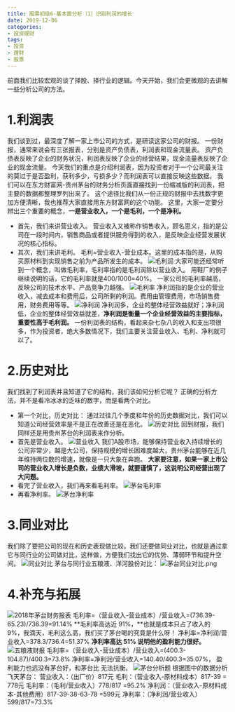 ```yaml
---
title: 股票初级6-基本面分析（1）识别利润的增长
date: 2019-12-06
categories: 
- 投资理财
tags: 
- 投资
- 理财
- 股票
---
```


前面我们比较宏观的谈了择股、择行业的逻辑。今天开始，我们会更微观的去讲解一些分析公司的方法。
# 1.利润表
我们谈到过，最深度了解一家上市公司的方式，是研读这家公司的财报。
一份财报，通常来说会有三张报表，分别是资产负债表，利润表和现金流量表。
资产负债表反映了企业的财务状况，利润表反映了企业的经营结果，现金流量表反映了企业的现金流量。
今天我们的重点是介绍利润表，因为投资者对于一个公司最关注的莫过于是否盈利，获利多少，亏损多少？而利润表可以直接反映这些数据。
我们可以在东方财富网-贵州茅台的财务分析页面直接找到一份缩减版的利润表，把主要的数据都整理罗列出来了。
这个途径比我们从一份正规的财报中去找数字更加方便清晰，我也推荐大家直接用东方财富网的这个功能。
这里，大家一定要分辨出三个重要的概念，**一是营业收入，一个是毛利，一个是净利。**
- 首先，我们来讲营业收入。
营业收入又被称作销售收入，顾名思义，指的是公司在一段时间内，销售商品或者提供服务得到的收入，是反映企业经营发展状况的核心指标。
- 其次，我们来讲毛利。
毛利=营业收入-营业成本。这里的成本指的是，从购买原材料到实现销售之前为产品所发生的成本。
![毛利润](毛利润.png)
大家可能还经常听到一个概念，叫做毛利率，毛利率指的是毛利润除以营业收入。
用鞋厂的例子继续说明的话，它的毛利率就是400/1000=40%。
一家公司的毛利率越高，反映公司的技术水平、产品竞争力越强。
![毛利率](毛利率.png)
净利润指的是企业的营业收入，减去成本和费用后，公司所剩的利润。费用由管理费用，市场销售费用，财务费用等等。
![净利润](净利润.png)
净利润多，企业的整体经营效益就好；净利润低，企业的整体经营效益就差，**净利润是衡量一个企业经营效益的主要指标，重要性高于毛利润。**
一份利润表的结构，看起来杂七杂八的收入和支出项很多，作为投资者，绝大多数情况下，我们主要关注营业收入、毛利、净利就可以了。

# 2.历史对比
我们找到了利润表并且知道了它的结构，我们该如何分析它呢？
正确的分析方法，并不是看冷冰冰的乏味的数字，而是看两个对比。
- 第一个对比，历史对比：
通过过往几个季度和年份的历史数据对比，我们可以知道公司经营效率是不是正在改善还是在恶化。
![历史对比](历史对比.png)
回到财报，我们同样还是用贵州茅台的利润表来作分析。
- 首先是营业收入。
![营业收入](营业收入.png)
我们A股市场，能够保持营业收入持续增长的公司非常少，越是大公司，保持规模的增长困难度越大，贵州茅台能够在近几年维持两位数的增速，就像是一只大象在奔跑。
**大家要注意，如果一家上市公司的营业收入增长是负数，业绩大滑坡，就要谨慎了，这说明公司经营出现了大问题。**
- 看完了营业收入，我们再来看毛利率。
![茅台毛利率](茅台毛利率.png)
- 再看净利率。
![茅台净利率](茅台净利率.png)

# 3.同业对比
我们除了要把公司的现在和历史表现做比较。我们还要做同业对比，也就是通过拿它与同行业的公司做对比，这样做，方便我们找出它的优势、薄弱环节和提升空间。
![同业对比](同业对比.png)
茅台与同行业五粮液、洋河股份对比：
![茅台同业对比.png](茅台同业对比.png)

# 4.补充与拓展
![2018年茅台财务报表](2018年茅台财务报表.png)
毛利率=（营业收入-营业成本）/营业收入=(736.39-65.23)/736.39=91.14%
**毛利率高达近 91%，**也就是成本只占了收入的 9%，我滴天，毛利这么高，我们买了茅台喝的究竟是什么呀！ 
净利率=净利润/营业收入=378.3/736.4=51.37% 
**净利率高达 51%   说明他的盈利能力很好。**
![五粮液财报](五粮液财报.png)
毛利率=（营业收入-营业成本）/营业收入=(400.3-104.87)/400.3=73.8% 
净利率=净利润/营业收入=140.40/400.3=35.07%，
盈利能力也远没有茅台好，和茅台比 无法抗衡。
![茅台分析题](茅台分析题.png)
根据图中的数据分析飞天茅台：
营业收入：（出厂价）817元
毛利：（营业收入-原材料成本）817-39 = 778元
毛利率：（毛利/营业收入）778/817 =95.2%
净利润：（营业收入-原材料成本-其他费用）817-39-38-63-78 =599元
净利率：（净利润/营业收入）599/817=73.3%









